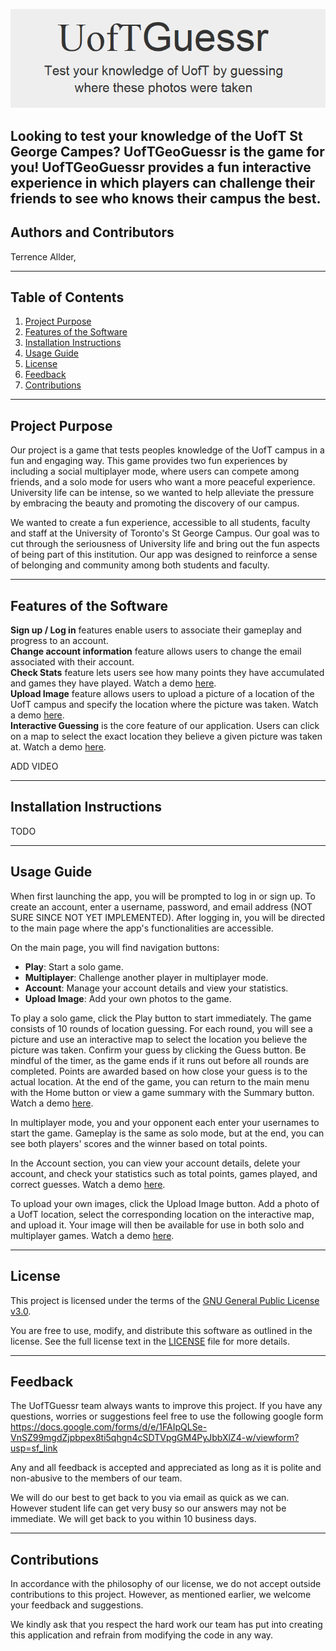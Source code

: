 ![Title](TItleImageUT.png)  

Looking to test your knowledge of the UofT St George Campes? UofTGeoGuessr is the game for you!
UofTGeoGuessr provides a fun interactive experience in which players can challenge their friends to see who knows their
campus the best.
---

## Authors and Contributors

Terrence Allder, 

---
## Table of Contents

1. [Project Purpose](#project-purpose)
2. [Features of the Software](#features-of-the-software)
3. [Installation Instructions](#installation-instructions)
4. [Usage Guide](#usage-guide)
5. [License](#license)
6. [Feedback](#feedback)
7. [Contributions](#contributions)

---

## Project Purpose
Our project is a game that tests peoples knowledge of the UofT campus in a fun and engaging way.
This game provides two fun experiences by including a social multiplayer mode, where users can compete among friends, and a solo mode for users who want a more peaceful experience.
University life can be intense, so we wanted to help alleviate the pressure by embracing the beauty and promoting the discovery of our campus.

We wanted to create a fun experience, accessible to all students, faculty and staff at the University of Toronto's St George Campus. Our goal was to cut through the seriousness of University life and bring out the fun aspects of being part of this institution. Our app was designed to reinforce a sense of belonging and community among both students and faculty.


---

## Features of the Software

**Sign up / Log in** features enable users to associate their gameplay and progress to an account.  
**Change account information** feature allows users to change the email associated with their account.  
**Check Stats** feature lets users see how many points they have accumulated and games they have played. Watch a demo [here](CheckStatsVideo.mp4).  
**Upload Image** feature allows users to upload a picture of a location of the UofT campus and specify the location where the picture was taken. Watch a demo [here](UploadImageVideo.mp4).  
**Interactive Guessing** is the core feature of our application. Users can click on a map to select the exact location they believe a given picture was taken at. Watch a demo [here](InteractiveMapVideo.mp4).

ADD VIDEO

---

## Installation Instructions

TODO

---

## Usage Guide
When first launching the app, you will be prompted to log in or sign up. To create an account, enter a username, password, and email address (NOT SURE SINCE NOT YET IMPLEMENTED). After logging in, you will be directed to the main page where the app's functionalities are accessible.

On the main page, you will find navigation buttons:
- **Play**: Start a solo game.
- **Multiplayer**: Challenge another player in multiplayer mode.
- **Account**: Manage your account details and view your statistics.
- **Upload Image**: Add your own photos to the game.

To play a solo game, click the Play button to start immediately. The game consists of 10 rounds of location guessing. For each round, you will see a picture and use an interactive map to select the location you believe the picture was taken. Confirm your guess by clicking the Guess button. Be mindful of the timer, as the game ends if it runs out before all rounds are completed. Points are awarded based on how close your guess is to the actual location. At the end of the game, you can return to the main menu with the Home button or view a game summary with the Summary button. Watch a demo [here](PlayUsage.mp4).

In multiplayer mode, you and your opponent each enter your usernames to start the game. Gameplay is the same as solo mode, but at the end, you can see both players' scores and the winner based on total points.

In the Account section, you can view your account details, delete your account, and check your statistics such as total points, games played, and correct guesses. Watch a demo [here](AccountUsage.mp4).

To upload your own images, click the Upload Image button. Add a photo of a UofT location, select the corresponding location on the interactive map, and upload it. Your image will then be available for use in both solo and multiplayer games. Watch a demo [here](UploadImageVideo.mp4).

---
## License

This project is licensed under the terms of the [GNU General Public License v3.0](LICENSE).

You are free to use, modify, and distribute this software as outlined in the license. See the full license text in the [LICENSE](LICENSE) file for more details.

---

## Feedback

The UofTGuessr team always wants to improve this project. If you have any questions, worries or suggestions feel free to use the following google form  
https://docs.google.com/forms/d/e/1FAIpQLSe-VnSZ99mgdZjpbpex8ti5qhgn4cSDTVpgGM4PyJbbXlZ4-w/viewform?usp=sf_link

Any and all feedback is accepted and appreciated as long as it is polite and non-abusive to the members of our team.

We will do our best to get back to you via email as quick as we can. However student life can get very busy so our answers may not be immediate.
We will get back to you within 10 business days.

---

## Contributions

In accordance with the philosophy of our license, we do not accept outside contributions to this project. However, as mentioned earlier, we welcome your feedback and suggestions.

We kindly ask that you respect the hard work our team has put into creating this application and refrain from modifying the code in any way.

